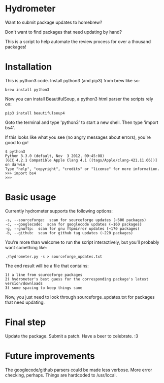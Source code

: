 
Hydrometer
==

Want to submit package updates to homebrew?

Don't want to find packages that need updating by hand?

This is a script to help automate the review process for over a thousand packages!

Installation
===

This is python3 code.  Install python3 (and pip3) from brew like so:

	brew install python3

Now you can install BeautifulSoup, a python3 html parser the scripts rely on:

	pip3 install beautifulsoup4

Goto the terminal and type 'python3' to start a new shell.  Then type 'import bs4'.

If this looks like what you see (no angry messages about errors), you're good to go!

	$ python3
	Python 3.3.0 (default, Nov  3 2012, 09:45:08) 
	[GCC 4.2.1 Compatible Apple Clang 4.1 ((tags/Apple/clang-421.11.66))] on darwin
	Type "help", "copyright", "credits" or "license" for more information.
	>>> import bs4
	>>> 


Basic usage
===

Currently hydrometer supports the following options:

	-s, --sourceforge:  scan for sourceforge updates (~500 packages)
	-c, --googlecode:  scan for googlecode updates (~160 packages)
	-g, --gnuftp:  scan for gnu ftpmirror updates (~170 packages)
	-b, --github:  scan for github tag updates (~220 packages)

You're more than welcome to run the script interactively, but you'll probably want something like:

	./hydrometer.py -s > sourceforge_updates.txt

The end result will be a file that contains:

	1) a line from sourceforge packages
	2) hydrometer's best guess for the corresponding package's latest version/downloads
	3) some spacing to keep things sane

Now, you just need to look through sourceforge_updates.txt for packages that need updating.


Final step
===

Update the package.  Submit a patch.  Have a beer to celebrate. :3


Future improvements
===

The googlecode/github parsers could be made less verbose.
More error checking, perhaps.
Things are hardcoded to /usr/local.


